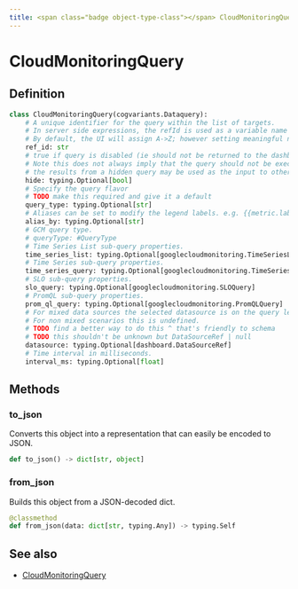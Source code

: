 ```yaml
---
title: <span class="badge object-type-class"></span> CloudMonitoringQuery
---
```

# <span class="badge object-type-class"></span> CloudMonitoringQuery

## Definition

```python
class CloudMonitoringQuery(cogvariants.Dataquery):
    # A unique identifier for the query within the list of targets.
    # In server side expressions, the refId is used as a variable name to identify results.
    # By default, the UI will assign A->Z; however setting meaningful names may be useful.
    ref_id: str
    # true if query is disabled (ie should not be returned to the dashboard)
    # Note this does not always imply that the query should not be executed since
    # the results from a hidden query may be used as the input to other queries (SSE etc)
    hide: typing.Optional[bool]
    # Specify the query flavor
    # TODO make this required and give it a default
    query_type: typing.Optional[str]
    # Aliases can be set to modify the legend labels. e.g. {{metric.label.xxx}}. See docs for more detail.
    alias_by: typing.Optional[str]
    # GCM query type.
    # queryType: #QueryType
    # Time Series List sub-query properties.
    time_series_list: typing.Optional[googlecloudmonitoring.TimeSeriesList]
    # Time Series sub-query properties.
    time_series_query: typing.Optional[googlecloudmonitoring.TimeSeriesQuery]
    # SLO sub-query properties.
    slo_query: typing.Optional[googlecloudmonitoring.SLOQuery]
    # PromQL sub-query properties.
    prom_ql_query: typing.Optional[googlecloudmonitoring.PromQLQuery]
    # For mixed data sources the selected datasource is on the query level.
    # For non mixed scenarios this is undefined.
    # TODO find a better way to do this ^ that's friendly to schema
    # TODO this shouldn't be unknown but DataSourceRef | null
    datasource: typing.Optional[dashboard.DataSourceRef]
    # Time interval in milliseconds.
    interval_ms: typing.Optional[float]
```
## Methods

### <span class="badge object-method"></span> to_json

Converts this object into a representation that can easily be encoded to JSON.

```python
def to_json() -> dict[str, object]
```

### <span class="badge object-method"></span> from_json

Builds this object from a JSON-decoded dict.

```python
@classmethod
def from_json(data: dict[str, typing.Any]) -> typing.Self
```

## See also

 * <span class="badge builder"></span> [CloudMonitoringQuery](./builder-CloudMonitoringQuery.md)
